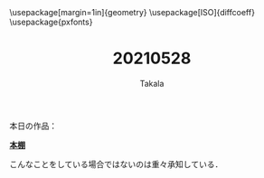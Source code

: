 ﻿---
title: 20210528
yesterday: 20210527
tomorrow: 20210529
days: 518
author: Takala
header-includes:
  - \usepackage[margin=1in]{geometry}
  - \usepackage[ISO]{diffcoeff}
  - \usepackage{pxfonts}
---


本日の作品：


**[本棚](https://takala4.github.io/cv/books.html)**


こんなことをしている場合ではないのは重々承知している．